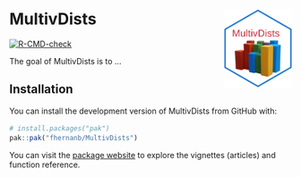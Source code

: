 
# MultivDists <img src="docs/logo.png" align="right" alt="" width="120" />

<!-- badges: start -->
[![R-CMD-check](https://github.com/fhernanb/MultivDists/actions/workflows/R-CMD-check.yaml/badge.svg)](https://github.com/fhernanb/MultivDists/actions/workflows/R-CMD-check.yaml)
<!-- badges: end -->

The goal of MultivDists is to ...

## Installation

You can install the development version of MultivDists from GitHub with:

``` r
# install.packages("pak")
pak::pak("fhernanb/MultivDists")
```

You can visit the [package
website](https://fhernanb.github.io/MultivDists/) to explore the vignettes
(articles) and function reference.
